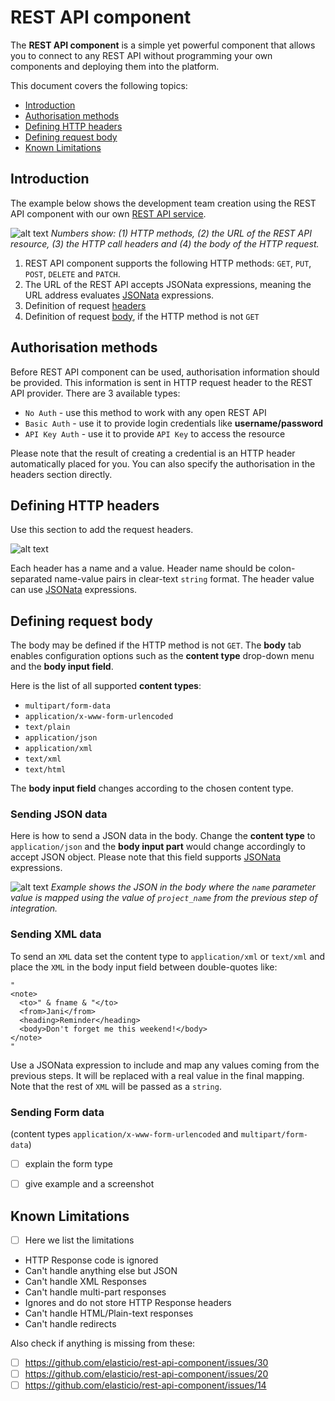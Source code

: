 # REST API component

The **REST API component** is a simple yet powerful component that allows you to connect to any REST API without programming your own components and deploying them into the platform.

This document covers the following topics:

*   [Introduction](#introduction)
*   [Authorisation methods](#authorisation-methods)
*   [Defining HTTP headers](#defining-http-headers)
*   [Defining request body](#defining-http-body)
*   [Known Limitations](#known-limitations)

## Introduction

The example below shows the development team creation using the REST API component with our own [REST API service](https://api.elastic.io/docs "elastic.io REST API service").

![alt text](https://cdn.elastic.io/documentation/restapi-component-featuresv2.png "REST API component features")
*Numbers show: (1) HTTP methods, (2) the URL of the REST API resource, (3) the HTTP call headers and (4) the body of the HTTP request.*

1.  REST API component supports the following HTTP methods: `GET`, `PUT`, `POST`, `DELETE` and `PATCH`.
2.  The URL of the REST API accepts JSONata expressions, meaning the URL address evaluates [JSONata](http://jsonata.org/) expressions.
3.  Definition of request [headers](#defining-http-headers)
4.  Definition of request [body](#defining-http-body), if the HTTP method is not `GET`

## Authorisation methods

Before REST API component can be used, authorisation information should be provided. This information is sent in HTTP request header to the REST API provider. There are 3 available types:

*   `No Auth` - use this method to work with any open REST API
*   `Basic Auth` - use it to provide login credentials like **username/password**
*   `API Key Auth` - use it to provide `API Key` to access the resource

Please note that the result of creating a credential is an HTTP header automatically placed for you. You can also specify the authorisation in the headers section directly.


## Defining HTTP headers

Use this section to add the request headers.

![alt text](https://cdn.elastic.io/documentation/rest-api-component-headers-get.png "REST API component Headers field")

Each header has a name and a value. Header name should be colon-separated name-value pairs in clear-text `string` format. The header value can use [JSONata](http://jsonata.org/) expressions.

## Defining request body

The body may be defined if the HTTP method is not `GET`. The **body** tab enables configuration options such as the **content type** drop-down menu and the **body input field**.

Here is the list of all supported **content types**:

*   `multipart/form-data`
*   `application/x-www-form-urlencoded`
*   `text/plain`
*   `application/json`
*   `application/xml`
*   `text/xml`
*   `text/html`

The **body input field** changes according to the chosen content type.

### Sending JSON data

Here is how to send a JSON data in the body. Change the **content type** to `application/json` and the **body input part** would change accordingly to accept JSON object. Please note that this field supports [JSONata](http://jsonata.org) expressions.

![alt text](https://cdn.elastic.io/documentation/restapi-component-body-json-var.png "REST API component Body sending JSON data")
*Example shows the JSON in the body where the `name` parameter value is mapped using the value of `project_name` from the previous step of integration.*

### Sending XML data

To send an `XML` data set the content type to `application/xml` or `text/xml` and place the `XML` in the body input field between double-quotes like:

```
"
<note>
  <to>" & fname & "</to>
  <from>Jani</from>
  <heading>Reminder</heading>
  <body>Don't forget me this weekend!</body>
</note>
"
```
Use a JSONata expression to include and map any values coming from the previous steps. It will be replaced with a real value in the final mapping. Note that the rest of `XML` will be passed as a `string`.

### Sending Form data

(content types `application/x-www-form-urlencoded` and `multipart/form-data`)

- [ ] explain the form type
- [ ] give example and a screenshot


## Known Limitations

- [ ] Here we list the limitations

*   HTTP Response code is ignored
*   Can't handle anything else but JSON
*   Can't handle XML Responses
*   Can't handle multi-part responses
*   Ignores and do not store HTTP Response headers
*   Can't handle HTML/Plain-text responses
*   Can't handle redirects

Also check if anything is missing from these:

- [ ] https://github.com/elasticio/rest-api-component/issues/30
- [ ] https://github.com/elasticio/rest-api-component/issues/20
- [ ] https://github.com/elasticio/rest-api-component/issues/14
